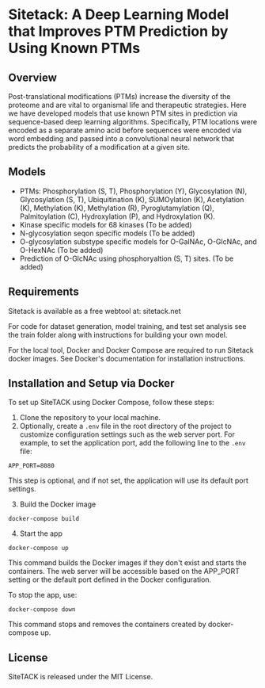 # Sitetack: A Deep Learning Model that Improves PTM Prediction by Using Known PTMs

## Overview  
Post-translational modifications (PTMs) increase the diversity of the proteome and are vital to organismal life and therapeutic strategies. Here we have developed models that use known PTM sites in prediction via sequence-based deep learning algorithms. Specifically, PTM locations were encoded as a separate amino acid before sequences were encoded via word embedding and passed into a convolutional neural network that predicts the probability of a modification at a given site. 

## Models
- PTMs: Phosphorylation (S, T), Phosphorylation (Y), Glycosylation (N), Glycosylation (S, T), Ubiquitination (K), SUMOylation (K), Acetylation (K), Methylation (K), Methylation (R), Pyroglutamylation (Q), Palmitoylation (C), Hydroxylation (P), and Hydroxylation (K).
- Kinase specific models for 68 kinases (To be added)
- N-glycosylation seqon specific models (To be added)
- O-glycosylation substype specific models for O-GalNAc, O-GlcNAc, and O-HexNAc (To be added)
- Prediction of O-GlcNAc using phosphoryaltion (S, T) sites. (To be added)


## Requirements 
Sitetack is available as a free webtool at: sitetack.net

For code for dataset generation, model training, and test set analysis see the train folder along with instructions for building your own model.

For the local tool, Docker and Docker Compose are required to run Sitetack docker images. See Docker's documentation for installation instructions.

## Installation and Setup via Docker
To set up SiteTACK using Docker Compose, follow these steps:  

1. Clone the repository to your local machine.  
2. Optionally, create a `.env` file in the root directory of the project to customize configuration settings such as the web server port. For example, to set the application port, add the following line to the `.env` file:  

```
APP_PORT=8080
```

This step is optional, and if not set, the application will use its default port settings.  

3. Build the Docker image

```
docker-compose build
```

4. Start the app

```
docker-compose up
```

This command builds the Docker images if they don't exist and starts the containers. The web server will be accessible based on the APP_PORT setting or the default port defined in the Docker configuration.  

To stop the app, use:

```
docker-compose down
```

This command stops and removes the containers created by docker-compose up.

## License  
SiteTACK is released under the MIT License.
